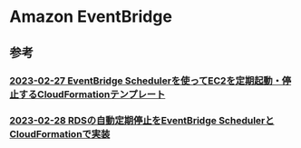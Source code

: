 # Amazon EventBridge

## 参考

### [2023-02-27 EventBridge Schedulerを使ってEC2を定期起動・停止するCloudFormationテンプレート](https://dev.classmethod.jp/articles/cloudformation-template-eventbridge-scheduler-ec2-start-stop/)

### [2023-02-28 RDSの自動定期停止をEventBridge SchedulerとCloudFormationで実装](https://dev.classmethod.jp/articles/rds-stop-with-amazon-eventbridge-scheduler-and-cloudformation/)